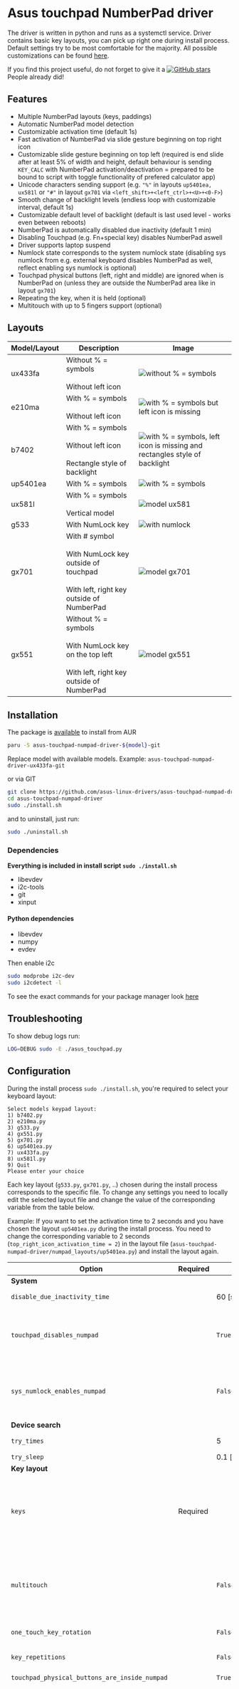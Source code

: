 # Asus touchpad NumberPad driver

The driver is written in python and runs as a systemctl service. Driver contains basic key layouts, you can pick up right one during install process. Default settings try to be most comfortable for the majority. All possible customizations can be found [here](#configuration).

If you find this project useful, do not forget to give it a [![GitHub stars](https://img.shields.io/github/stars/asus-linux-drivers/asus-touchpad-numpad-driver.svg?style=flat-square)](https://github.com/asus-linux-drivers/asus-touchpad-numpad-driver/stargazers) People already did!

## Features

- Multiple NumberPad layouts (keys, paddings)
- Automatic NumberPad model detection
- Customizable activation time (default 1s)
- Fast activation of NumberPad via slide gesture beginning on top right icon
- Customizable slide gesture beginning on top left (required is end slide after at least 5% of width and height, default behaviour is sending `KEY_CALC` with NumberPad activation/deactivation = prepared to be bound to script with toggle functionality of prefered calculator app)
- Unicode characters sending support (e.g. `"%"` in layouts `up5401ea, ux581l` or `"#"` in layout `gx701` via `<left_shift>+<left_ctrl>+<U>+<0-F>`)
- Smooth change of backlight levels (endless loop with customizable interval, default 1s)
- Customizable default level of backlight (default is last used level - works even between reboots)
- NumberPad is automatically disabled due inactivity (default 1 min)
- Disabling Touchpad (e.g. Fn+special key) disables NumberPad aswell
- Driver supports laptop suspend
- Numlock state corresponds to the system numlock state (disabling sys numlock from e.g. external keyboard disables NumberPad as well, reflect enabling sys numlock is optional)
- Touchpad physical buttons (left, right and middle) are ignored when is NumberPad on (unless they are outside the NumberPad area like in layout `gx701`)
- Repeating the key, when it is held (optional)
- Multitouch with up to 5 fingers support (optional)

## Layouts

| Model/Layout | Description                                                                                                  | Image                                                                                               |
| ------------ | ------------------------------------------------------------------------------------------------------------ | --------------------------------------------------------------------------------------------------- |
| ux433fa      | Without % = symbols<br><br>Without left icon                                                                 | ![without % = symbols](images/Asus-ZenBook-UX433FA.jpg)                                             |
| e210ma       | With % = symbols<br><br>Without left icon                                                                    | ![with % = symbols but left icon is missing](images/Asus-E210MA.jpg)                                |
| b7402        | With % = symbols<br><br>Without left icon<br><br>Rectangle style of backlight                                | ![with % = symbols, left icon is missing and rectangles style of backlight](images/Asus-B7402.png) |
| up5401ea     | With % = symbols                                                                                             | ![with % = symbols](images/Asus-ZenBook-UP5401EA.png)                                               |
| ux581l       | With % = symbols<br><br>Vertical model                                                                       | ![model ux581](images/Asus-ZenBook-UX581l.jpg)                                                      |
| g533         | With NumLock key                                                                                             | ![with numlock](images/Asus-ROG-Strix-Scar-15-g533.png)                                             |
| gx701        | With # symbol<br><br>With NumLock key outside of touchpad<br><br>With left, right key outside of NumberPad   | ![model gx701](images/ASUS-ROG-Zephyrus-S17-GX701.jpg)                                              |
| gx551        | Without % = symbols<br><br>With NumLock key on the top left<br><br>With left, right key outside of NumberPad | ![model gx551](images/Asus-GX551.jpg)                                                               |

## Installation

The package is [available](https://aur.archlinux.org/packages?O=0&SeB=nd&K=asus-touchpad-numpad-driver&outdated=&SB=p&SO=d&PP=50&submit=Go) to install from AUR

```bash
paru -S asus-touchpad-numpad-driver-${model}-git
```

Replace model with available models.
Example: `asus-touchpad-numpad-driver-ux433fa-git`

or via GIT

```bash
git clone https://github.com/asus-linux-drivers/asus-touchpad-numpad-driver
cd asus-touchpad-numpad-driver
sudo ./install.sh
```

and to uninstall, just run:

```bash
sudo ./uninstall.sh
```

### Dependencies

**Everything is included in install script `sudo ./install.sh`**

- libevdev
- i2c-tools
- git
- xinput

#### Python dependencies

- libevdev
- numpy
- evdev

Then enable i2c

```bash
sudo modprobe i2c-dev
sudo i2cdetect -l
```

To see the exact commands for your package manager look [here](./install.sh)

## Troubleshooting

To show debug logs run:

```bash
LOG=DEBUG sudo -E ./asus_touchpad.py
```

## Configuration

During the install process `sudo ./install.sh`, you're required to select your keyboard layout:

```
Select models keypad layout:
1) b7402.py
2) e210ma.py
3) g533.py
4) gx551.py
5) gx701.py
6) up5401ea.py
7) ux433fa.py
8) ux581l.py
9) Quit
Please enter your choice
```

Each key layout (`g533.py`, `gx701.py`, ..) chosen during the install process corresponds to the specific file. To change any settings you need to locally edit the selected layout file and change the value of the corresponding variable from the table below.

Example: If you want to set the activation time to 2 seconds and you have chosen the layout `up5401ea.py` during the install process. You need to change the corresponding variable to 2 seconds (`top_right_icon_activation_time = 2`) in the layout file (`asus-touchpad-numpad-driver/numpad_layouts/up5401ea.py`) and install the layout again.

| Option                                        | Required | Default           | Description                                                                                                                                                                                                                                                                                                                                                                                                                                                                                                                                                                                                                                                                                                                                                       |
| --------------------------------------------- | -------- | ----------------- | ----------------------------------------------------------------------------------------------------------------------------------------------------------------------------------------------------------------------------------------------------------------------------------------------------------------------------------------------------------------------------------------------------------------------------------------------------------------------------------------------------------------------------------------------------------------------------------------------------------------------------------------------------------------------------------------------------------------------------------------------------------------- |
| **System**                                    |          |                   |
| `disable_due_inactivity_time`                 |          | 60 [s]            | NumberPad is automatically disabled when have not received any event for this interval                                                                                                                                                                                                                                                                                                                                                                                                                                                                                                                                                                                                                                                                            |
| `touchpad_disables_numpad`                    |          | `True`            | when is touchpad disabled is disabled NumberPad aswell, valid value is `True` or `False` (e.g. via Fn+special key)<br><br>status is taken from result of `xinput` - to toggle touchpad can be used [this script](https://github.com/ldrahnik/elementary-os-scripts/blob/master/toggle_touchpad.sh)                                                                                                                                                                                                                                                                                                                                                                                                                                                                |
| `sys_numlock_enables_numpad`                  |          | `False`           | obtained via active `LED_NUML` of keyboard device<br><br>enable with `True`, by default NumberPad reflects only disabling system numlock (then is disabled)                                                                                                                                                                                                                                                                                                                                                                                                                                                                                                                                                                                                       |
| **Device search**                             |          |                   | `/proc/bus/input/devices`                                                                                                                                                                                                                                                                                                                                                                                                                                                                                                                                                                                                                                                                                                                                         |
| `try_times`                                   |          | 5                 | how many times to try find a touchpad device in each service start attempt                                                                                                                                                                                                                                                                                                                                                                                                                                                                                                                                                                                                                                                                                        |
| `try_sleep`                                   |          | 0.1 [s]           | time between tries                                                                                                                                                                                                                                                                                                                                                                                                                                                                                                                                                                                                                                                                                                                                                |
| **Key layout**                                |          |
| `keys`                                        | Required |                   | map of keys as array of arrays, dimension has to be atleast array of len 1 inside array<br><br>everything else what is not an event except `None` is sent as unicode `<left_shift>+<left_ctrl>+<U>+<0-F>` (use apostrophes!, e.g. `"%"` in layouts `up5401ea, ux581l` or `"#"` in layout `gx701`)                                                                                                                                                                                                                                                                                                                                                                                                                                                                 |
| `multitouch`                                  |          | `False`           | up to quint tap when enabled<br><br>Example 1: can be enabled NumberPad when second finger is touched on touchpad somewhere as well;<br><br>Example 2: brightness can be changed during using NumberPad for calculating)                                                                                                                                                                                                                                                                                                                                                                                                                                                                                                                                          |
| `one_touch_key_rotation`                      |          | `False`           | possibility of altering multiple keys during one-touch                                                                                                                                                                                                                                                                                                                                                                                                                                                                                                                                                                                                                                                                                                            |
| `key_repetitions`                             |          | `False`           | possible to enable with value `True` hold key for repeated pressing key like on a physical keyboard                                                                                                                                                                                                                                                                                                                                                                                                                                                                                                                                                                                                                                                               |
| `touchpad_physical_buttons_are_inside_numpad` |          | `True`            | valid value is `True` or `False`                                                                                                                                                                                                                                                                                                                                                                                                                                                                                                                                                                                                                                                                                                                                  |
| **Top left icon**                             |          |                   | any function is disabled when is missing option `top_left_icon_height` or `top_left_icon_width` and icon has to be touchable (`0` dimensions)<br><br>custom function is used when is NumberPad on/off and is first touched `top_left_icon` and finger is slid to center and untouched atleast after ratio of touchpad width > `top_left_icon_slide_func_activation_x_ratio` and height > `top_left_icon_slide_func_activation_y_ratio` and array `top_left_icon_custom_keys` is not empty<br><br>brightness function is used only when is NumberPad activated, `top_left_icon_brightness_function_disabled` is not True, array `backlight_levels` is not empty and works like endless loop of incrementing brightness in interval `top_left_icon_activation_time` |
| `top_left_icon_width`                         |          |                   | width of the top left icon                                                                                                                                                                                                                                                                                                                                                                                                                                                                                                                                                                                                                                                                                                                                        |
| `top_left_icon_height`                        |          |                   | height of the top left icon                                                                                                                                                                                                                                                                                                                                                                                                                                                                                                                                                                                                                                                                                                                                       |
| `top_left_icon_activation_time`               |          | 1 [s]             | amount of time for touch `top_left_icon`                                                                                                                                                                                                                                                                                                                                                                                                                                                                                                                                                                                                                                                                                                                          |
| `top_left_icon_slide_func_keys`               |          | `EV_KEY.KEY_CALC` | array of `InputEvent`                                                                                                                                                                                                                                                                                                                                                                                                                                                                                                                                                                                                                                                                                                                                             |
| `top_left_icon_slide_func_activation_x_ratio` |          | 0.05 (5%)               | ratio of touchpad width of slide                                                                                                                                                                                                                                                                                                                                                                                                                                                                                                                                                                                                                                                                                                                                  |
| `top_left_icon_slide_func_activation_y_ratio` |          | 0.05 (5%)               | ratio of touchpad height of slide                                                                                                                                                                                                                                                                                                                                                                                                                                                                                                                                                                                                                                                                                                                                 |
| `top_left_icon_slide_func_activate_numpad`    |          | `True`            | valid value is `True` or `False`                                                                                                                                                                                                                                                                                                                                                                                                                                                                                                                                                                                                                                                                                                     | `top_left_icon_slide_func_deactivate_numpad`    |          | `True`            | valid value is `True` or `False`                                                                                               
| `top_left_icon_brightness_func_disabled`      |          |                   | valid value is only `True`                                                                                                                                                                                                                                                                                                                                                                                                                                                                                                                                                                                                                                                                                                                                        |
| **Top right icon**                            |          |                   | send `numlock` key and activate/deactivate numpad<br><br>activating/deactivating touch has to start over icon area declared by `top_right_icon_width` and `top_right_icon_height` for amout of time in `activation_time` or NumberPad is activated/deactivated with slide function from this icon to center and untouched atleast after ratio of touchpad width > `top_right_icon_slide_func_activation_x_ratio` and height > `top_right_icon_slide_func_activation_y_ratio` |                                           
| `top_right_icon_slide_func_activation_x_ratio` |          | 0.05 (5%)              | ratio of touchpad width of slide                       
| `top_right_icon_slide_func_activation_y_ratio` |          | 0.05 (5%)              | ratio of touchpad height of slide 
| `top_right_icon_width`                         | Required |                        | width of the top right icon                                       
| `top_right_icon_height`                        | Required |                        | height of the top right icon                                       
| `top_right_icon_activation_time`               |          | 1 [s]                  | amount of time you have to touch `top_right_icon` for the NumberPad activation/deactivation                                                                                                                                                                                                                                                                                                                                                                                                                                                                                                                                                                                                                                                                       |
| `top_right_icon_is_on_top_left`               |          | `False`           | valid value is `False` or `True`                                                                                                                                                                                                                                                                                                                                                                                                                                                                                                                                                                                                                                                                                                                                  |
| **Paddings**                                  |          |                   | NumberPad has padding zones around where nothing happens when is touched except top icons                                                                                                                                                                                                                                                                                                                                                                                                                                                                                                                                                                                                                                                                         |
| `top_offset`                                  |          | 0                 | top NumberPad offset                                                                                                                                                                                                                                                                                                                                                                                                                                                                                                                                                                                                                                                                                                                                              |
| `right_offset`                                |          | 0                 | right NumberPad offset                                                                                                                                                                                                                                                                                                                                                                                                                                                                                                                                                                                                                                                                                                                                            |
| `left_offset`                                 |          | 0                 | left NumberPad offset                                                                                                                                                                                                                                                                                                                                                                                                                                                                                                                                                                                                                                                                                                                                             |
| `bottom_offset`                               |          | 0                 | bottom NumberPad offset                                                                                                                                                                                                                                                                                                                                                                                                                                                                                                                                                                                                                                                                                                                                           |
| **Backlight**                                 |          |                   |
| `backlight_levels`                            |          |                   | array of backlight levels in hexa format `0x00` for brightness change by `top_left_icon` (values for turn on (`0x01`) and turn off (`0x00`) are hardcoded)                                                                                                                                                                                                                                                                                                                                                                                                                                                                                                                                                                                                        |
| `default_backlight_level`                     |          | `0x01`            | default backlight level in hexa format `0x00` (has to be the value from `backlight_levels` or value for disabled brightness `0x00` or value for usage of last used brightness `0x01`)                                                                                                                                                                                                                                                                                                                                                                                                                                                                                                                                                                             |

## Credits

Thank you very much all the contributors of [asus-touchpad-numpad-driver](https://github.com/mohamed-badaoui/asus-touchpad-numpad-driver) for your work.

Thank you who-t for great post about multitouch [Understanding evdev](http://who-t.blogspot.com/2016/09/understanding-evdev.html).

## Developing

- **Before debugging make sure you have disabled the asus_touchpad_numpad.service service**

```bash
sudo systemctl stop asus_touchpad_numpad.service
```

- **Start point [x:0,y:0] of touchpad is left top!**

## Existing similar projects

- [python service, first initialization] <https://gitlab.com/Thraen/gx735_touchpad_numpad>
- [python service] <https://github.com/danahynes/Asus_L410M_Numpad> inspired by [python service, first initialization] <https://gitlab.com/Thraen/gx735_touchpad_numpad>
- [python service, configurable, the most spread repository] <https://github.com/mohamed-badaoui/asus-touchpad-numpad-driver> inspired by [python service] <https://gitlab.com/Thraen/gx735_touchpad_numpad>
- [c++ and meson] <https://github.com/xytovl/asus-numpad> inspired by/rewritten version of [python service, configurable, the most spread repository] <https://github.com/mohamed-badaoui/asus-touchpad-numpad-driver>
- [python service] This project with continuing work based on [python service, configurable, the most spread repository] <https://github.com/mohamed-badaoui/asus-touchpad-numpad-driver>

**Why have been these projects created?** Because linux does not support NumberPad integration to touchpad ([reported issue for Ubuntu here](https://bugs.launchpad.net/ubuntu/+source/linux/+bug/1810183))

**Why was this project created?** Because compared to mentioned projects I implemented more features and fixed more found bugs and I have time keep driver up-to-date.

